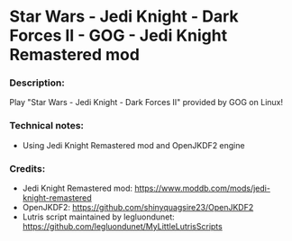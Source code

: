 # Star Wars - Jedi Knight - Dark Forces II - GOG - Jedi Knight Remastered mod
### Description:
Play "Star Wars - Jedi Knight - Dark Forces II" provided by GOG on Linux!
### Technical notes:
- Using Jedi Knight Remastered mod and OpenJKDF2 engine
### Credits:
- Jedi Knight Remastered mod: https://www.moddb.com/mods/jedi-knight-remastered
- OpenJKDF2: https://github.com/shinyquagsire23/OpenJKDF2
- Lutris script maintained by legluondunet: https://github.com/legluondunet/MyLittleLutrisScripts
